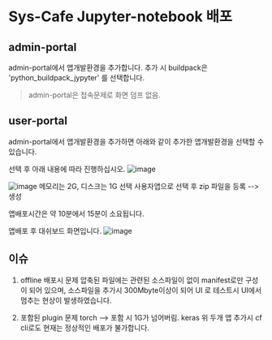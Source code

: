 # Sys-Cafe Jupyter-notebook 배포


## admin-portal
admin-portal에서 앱개발환경을 추가합니다.
추가 시 buildpack은 'python_buildpack_jypyter' 를 선택합니다.
> admin-portal은 접속문제로 화면 덤프 없음.


## user-portal
admin-portal에서 앱개발환경을 추가하면 아래와 같이 추가한 앱개발환경을 선택할 수 있습니다.

선택 후 아래 내용에 따라 진행하십시오.
![image](https://user-images.githubusercontent.com/67575226/99601999-f23a1400-2a43-11eb-9478-882d3b33abc4.png)

![image](https://user-images.githubusercontent.com/67575226/99602217-75f40080-2a44-11eb-8c86-3f12f8d2c739.png)
메모리는 2G, 디스크는 1G 선택
사용자앱으로 선택 후 zip 파일을 등록 --> 생성

앱배포시간은 약 10분에서 15분이 소요됩니다.


앱배포 후 대쉬보드 화면입니다.
![image](https://user-images.githubusercontent.com/67575226/99602848-88bb0500-2a45-11eb-8c27-f1c7ea7e4158.png)

## 이슈
1. offline 배포시 문제
압축된 파일에는 관련된 소스파일이 없이 manifest로만 구성이 되어 있으며,
소스파일을 추가시 300Mbyte이상이 되어 UI 로 테스트시 UI에서 멈추는 현상이 발생하였습니다.

2. 포함된 plugin 문제
torch --> 포함 시 1G가 넘어버림.
keras
위 두개 앱 추가시 cf cli로도 현재는 정상적인 배포가 불가합니다.
